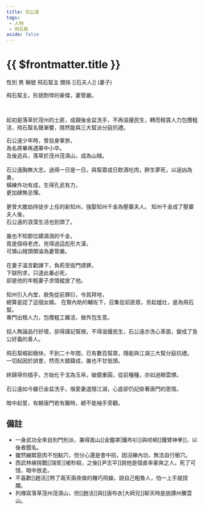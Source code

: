 ```yaml
---
title: 石公遠
tags:
 - 人物
 - 飛石幫
aside: false
---
```


# {{ $frontmatter.title }}

<ChTabs position="bottom">
	<ChTab title="石公遠">
		<Ch src='/images/characters/special7/normal.png' position='right'/>
		<ChName nameZh='石公遠' nameEn='Shi Gong Yuan' position='right' />
		<ChTable>
			<ChTr>
				<ChTd isTitle=true>
					性別
				</ChTd>
				<ChTd>
					男
				</ChTd>
			</ChTr>
			<ChTr>
				<ChTd isTitle=true>
					稱號
				</ChTd>
				<ChTd>
					飛石幫主
				</ChTd>
			</ChTr>
			<ChTr>
				<ChTd isTitle=true position='center'>
					關係
				</ChTd>
			</ChTr>
			<ChTr>
				<ChTd position='center'>
					[[石夫人]] (妻子)
				</ChTd>
			</ChTr>
		</ChTable>
	</ChTab>
</ChTabs>
<br>

飛石幫主，形貌剽悍的豪傑，妻管嚴。

<br>

起初是落草於茂州的土匪，成親後金盆洗手，不再滋擾民生，轉而租賃人力包攬粗活，飛石幫名聲漸響，隱然能與三大幫派分庭抗禮。

<Tabs>
  <Tab title="列傳一">
	石公遠少年時，曾投身軍旅，<br>
	為名將畢再遇軍中小卒。<br>
	及後逃兵，落草於茂州茂濕山，成為山賊。<br><br>
	石公遠胸無大志，過得一日是一日，與幫眾成日飲酒吃肉，醉生夢死，以逞凶為勇，<br>
	橫練外功有成，生得孔武有力，<br>
	更加肆無忌憚。<br><br>
	更曾大膽劫持徒步上任的新知州，強娶知州千金為壓寨夫人。
  </Tab>
  <Tab title="列傳二">
	知州千金成了壓寨夫人後，<br>
	石公遠的浪蕩生活也到頭了。<br><br>
	誰也不知那位嬌滴滴的千金，<br>
	竟是個母老虎，兇得過這彪形大漢，<br>
	可憐山賊頭領淪為妻管嚴。<br><br>
	在妻子溫言勸諫下，負荊至衙門請罪，<br>
	下獄刑求，只道此番必死，<br>
	卻是他的年輕妻子求情縱放了他。<br><br>
	知州引入內堂，赦免從前罪衍，令其拜地，<br>
	總算是認了這個女婿。
  </Tab>
  <Tab title="列傳三">
	在賢內助的輔佐下，召集從前匪眾，另起爐灶，是為飛石幫。<br>
	專門出租人力，包攬粗工雜活，做外包生意。<br><br>
	招人無論品行好壞，卻得謹記幫規，不得滋擾民生，石公遠亦洗心革面，變成了急公好義的善人。<br><br>
	飛石幫崛起極快，不到二十年間，已有數百幫眾，隱能與江湖三大幫分庭抗禮。
  </Tab>
  <Tab title="列傳四">
	一切起因於誤會，然而大錯鑄成，誰也不甘低頭。<br><br>
	終歸得你插手，方始化干戈為玉帛，破鏡重圓，從前種種，亦如過眼雲煙。<br><br>
	石公遠如今雖已金盆洗手，偕愛妻退隱江湖，心底卻仍記掛著唐門的恩情。<br><br>
	暗中起誓，有朝唐門若有難時，總不能袖手旁觀。
  </Tab>
</Tabs>

## 備註

- 一身武功全來自別門別派，兼得嵩山[[金鐘罩|鐵布衫]]與崆峒[[鐵臂神拳]]，以後者聞名。
- 雖然繃緊筋肉不怕點穴，但分心還是會中招，因沒練內功，無法自行衝穴。
- 西武林線挑戰[[瑞笙]]被秒殺，之後[[尹志平]]說他是個直率豪爽之人，死了可惜，暗中放走。
- 不喜歡[[趙活]]熬了兩天兩夜做的機巧飛蝗，說自己粗魯人，怕一上手就捏爛。
- 列傳寫落草茂州茂濕山，但[[趙活]]與[[唐布衣|大師兄]]聊天時是說譚州騰雲山。
